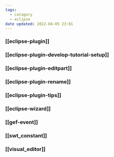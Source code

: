 ```yaml
---
tags:
  - catagory
  - eclipse
date updated: 2022-04-05 23:01
---
```


### [[eclipse-plugin]]
### [[eclipse-plugin-develop-tutorial-setup]]

### [[eclipse-plugin-editpart]]

### [[eclipse-plugin-rename]]
### [[eclipse-plugin-tips]]

### [[eclipse-wizard]]

### [[gef-event]]

### [[swt_constant]]

### [[visual_editor]]

